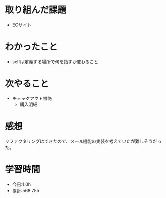 # 取り組んだ課題
- ECサイト
# わかったこと
- selfは定義する場所で何を指すか変わること
# 次やること
- チェックアウト機能
  - 購入明細
# 感想
リファクタリングはできたので、メール機能の実装を考えていたが難しそうだった。
# 学習時間
- 今日:1.0h
- 累計:568.75h